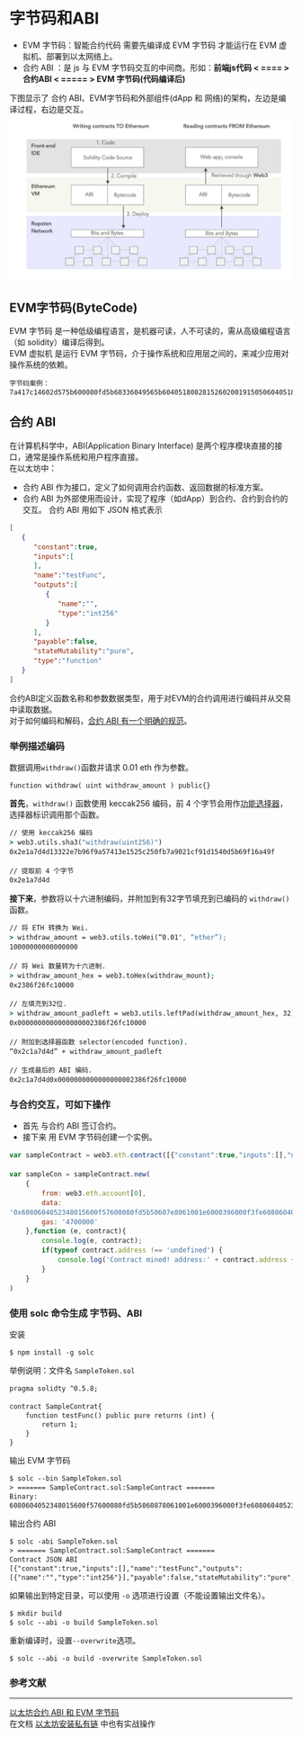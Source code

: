 # 字节码和ABI  
- EVM 字节码：智能合约代码 需要先编译成 EVM 字节码 才能运行在 EVM 虚拟机、部署到以太网络上。  
- 合约 ABI ：是 js 与 EVM 字节码交互的中间商。形如：**前端js代码 < ==== \> 合约ABI \< ===== > EVM 字节码(代码编译后)**  

下图显示了 合约 ABI、EVM字节码和外部组件(dApp 和 网络)的架构，左边是编译过程，右边是交互。
![](https://github.com/BruceCoins/Pizza369/blob/main/EVM/image/0x0001-1.png)  

## EVM字节码(ByteCode)
EVM 字节码 是一种低级编程语言，是机器可读，人不可读的，需从高级编程语言（如 solidity）编译后得到。  
EVM 虚拟机 是运行 EVM 字节码，介于操作系统和应用层之间的，来减少应用对操作系统的依赖。
```
字节码案例：
7a417c14602d575b600080fd5b60336049565b6040518082815260200191505060405180910390f35b6000600190509056fea
```

## 合约 ABI
在计算机科学中，ABI(Application Binary Interface) 是两个程序模块直接的接口，通常是操作系统和用户程序直接。  
在以太坊中：  
- 合约 ABI 作为接口，定义了如何调用合约函数、返回数据的标准方案。  
- 合约 ABI 为外部使用而设计，实现了程序（如dApp）到合约、合约到合约的交互。
合约 ABI 用如下 JSON 格式表示  
```json
[
   {
      "constant":true,
      "inputs":[
      ],
      "name":"testFunc",
      "outputs":[
         {
            "name":"",
            "type":"int256"
         }
      ],
      "payable":false,
      "stateMutability":"pure",
      "type":"function"
   }
]
```
合约ABI定义函数名称和参数数据类型，用于对EVM的合约调用进行编码并从交易中读取数据。  
对于如何编码和解码，[合约 ABI 有一个明确的规范](https://docs.soliditylang.org/en/latest/abi-spec.html)。  
### 举例描述编码
数据调用``withdraw()``函数并请求 0.01 eth 作为参数。
```solidity
function withdraw( uint withdraw_amount ) public{}
```
**首先**，``withdraw()`` 函数使用 keccak256 编码，前 4 个字节会用作[功能选择器](https://docs.soliditylang.org/zh/v0.8.16/abi-spec.html#index-1)，选择器标识调用那个函数。
```cmd
// 使用 keccak256 编码
> web3.utils.sha3("withdraw(uint256)")
0x2e1a7d4d13322e7b96f9a57413e1525c250fb7a9021cf91d1540d5b69f16a49f

// 提取前 4 个字节
0x2e1a7d4d
```
**接下来**，参数将以十六进制编码，并附加到有32字节填充到已编码的 ``withdraw()`` 函数。  
```cmd
// 将 ETH 转换为 Wei.
> withdraw_amount = web3.utils.toWei(“0.01", “ether”);
10000000000000000

// 将 Wei 数量转为十六进制.
> withdraw_amount_hex = web3.toHex(withdraw_mount);
0x2386f26fc10000

// 左填充到32位.
> withdraw_amount_padleft = web3.utils.leftPad(withdraw_amount_hex, 32);
0x0000000000000000002386f26fc10000

// 附加到选择器函数 selector(encoded function).
“0x2c1a7d4d” + withdraw_amount_padleft

// 生成最后的 ABI 编码.
0x2c1a7d4d0x0000000000000000002386f26fc10000
```

### 与合约交互，可如下操作  
- 首先 与合约 ABI 签订合约。
- 接下来 用 EVM 字节码创建一个实例。
```javascript
var sampleContract = web3.eth.contract([{"constant":true,"inputs":[],"name":"testFunc","outputs":[{"name":"","type":"int256"}],"payable":false,"stateMutability":"pure","type":"function"}]);

var sampleCon = sampleContract.new(
    {
        from: web3.eth.account[0],
        data:
'0x6080604052348015600f57600080fd5b50607e8061001e6000396000f3fe6080604052348015600f57600080fd5b506004361060285760003560e01c8063037a417c14602d575b600080fd5b60336049565b6040518082815260200191505060405180910390f35b6000600190509056fea165627a7a72305820e710d7394e9965c17ead6bb53757a23caee28d75a0a02b483638015a49dac6070029',
        gas: '4700000'
    },function (e, contract){
        console.log(e, contract);
        if(typeof contract.address !== 'undefined') {
            console.log('Contract mined! address:' + contract.address + 'transtionHash' + contract.transactionHash);
        }  
    }
)
``` 
### 使用 solc 命令生成 字节码、ABI
安装
```hack
$ npm install -g solc
```
举例说明：文件名 ``SampleToken.sol``
```solidity
pragma solidty ^0.5.8;

contract SampleContrat{
    function testFunc() public pure returns (int) {
        return 1;
    }
}
```
输出 EVM 字节码
```hack
$ solc --bin SampleToken.sol
> ======= SampleContract.sol:SampleContract =======
Binary:
6080604052348015600f57600080fd5b5060878061001e6000396000f3fe6080604052348015600f57600080fd5b506004361060285760003560e01c8063037a417c14602d575b600080fd5b60336049565b6040518082815260200191505060405180910390f35b6000600190509056fea265627a7a7230582050d33093e20eb388eec760ca84ba30ec42dadbdeb8edf5cd8b261e89b8d4279264736f6c634300050a0032 
```
输出合约 ABI
```hack
$ solc -abi SampleToken.sol
> ======= SampleContract.sol:SampleContract =======
Contract JSON ABI 
[{"constant":true,"inputs":[],"name":"testFunc","outputs":[{"name":"","type":"int256"}],"payable":false,"stateMutability":"pure","type":"function"}]
```
如果输出到特定目录，可以使用 ``-o`` 选项进行设置（不能设置输出文件名）。
```hack
$ mkdir build
$ solc --abi -o build SampleToken.sol
```
重新编译时，设置``--overwrite``选项。
```hack
$ solc --abi -o build -overwrite SampleToken.sol 
```

### 参考文献

***

[以太坊合约 ABI 和 EVM 字节码](https://learnblockchain.cn/article/3870)  
在文档 [以太坊安装私有链](https://github.com/BruceCoins/Pizza369/blob/main/docs/%E4%BB%A5%E5%A4%AA%E5%9D%8A%E5%AE%89%E8%A3%85%E7%A7%81%E6%9C%89%E9%93%BE.docx) 中也有实战操作
